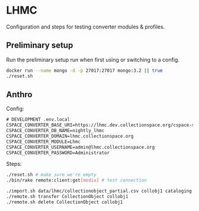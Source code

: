 # LHMC

Configuration and steps for testing converter modules & profiles.

## Preliminary setup

Run the preliminary setup run when first using or switching to a config.

```bash
docker run --name mongo -d -p 27017:27017 mongo:3.2 || true
./reset.sh
```

## Anthro

Config:

```txt
# DEVELOPMENT .env.local
CSPACE_CONVERTER_BASE_URI=https://lhmc.dev.collectionspace.org/cspace-services
CSPACE_CONVERTER_DB_NAME=nightly_lhmc
CSPACE_CONVERTER_DOMAIN=lhmc.collectionspace.org
CSPACE_CONVERTER_MODULE=Lhmc
CSPACE_CONVERTER_USERNAME=admin@lhmc.collectionspace.org
CSPACE_CONVERTER_PASSWORD=Administrator
```

Steps:

```bash
./reset.sh # make sure we're empty
./bin/rake remote:client:get[media] # test connection

./import.sh data/lhmc/collectionobject_partial.csv collobj1 cataloging
./remote.sh transfer CollectionObject collobj1
./remote.sh delete CollectionObject collobj1
```
